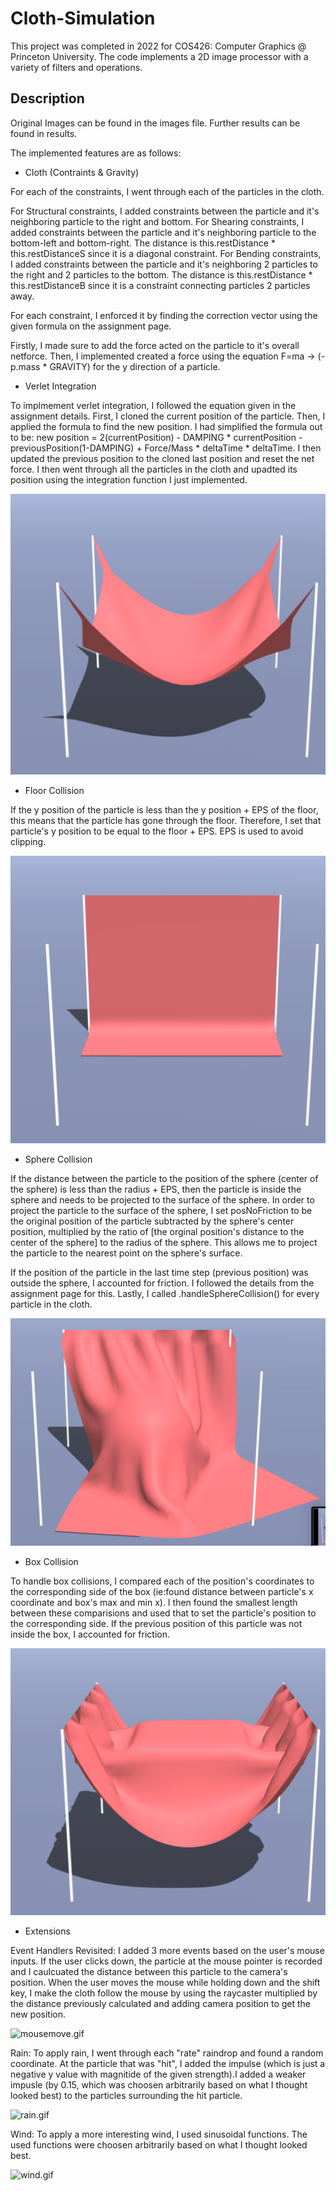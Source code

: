 # Cloth-Simulation

This project was completed in 2022 for COS426: Computer Graphics @ Princeton University. The code implements a 2D image processor with a variety of filters and operations.

## Description

Original Images can be found in the images file. Further results can be found in results. 

The implemented features are as follows:

* Cloth (Contraints & Gravity)

For each of the constraints, I went through each of the particles in the cloth. 

For Structural constraints, I added constraints between the particle and it's neighboring particle to the right and bottom.
For Shearing constraints, I added constraints between the particle and it's neighboring particle to the bottom-left and bottom-right.
The distance is this.restDistance * this.restDistanceS since it is a diagonal constraint. 
For Bending constraints, I added constraints between the particle and it's neighboring 2 particles to the right and 2 particles to the bottom.
The distance is this.restDistance * this.restDistanceB since it is a constraint connecting particles 2 particles away. 

For each constraint, I enforced it by finding the correction vector using the given formula on the assignment page. 


Firstly, I made sure to add the force acted on the particle to it's overall netforce. Then, I implemented created a force using the equation F=ma -> (-p.mass * GRAVITY) for the y direction of a particle.

* Verlet Integration

To implmement verlet integration, I followed the equation given in the assignment details.
First, I cloned the current position of the particle. Then, I applied the formula to find the new position.
I had simplified the formula out to be: new position = 2(currentPosition) - DAMPING * currentPosition - previousPosition(1-DAMPING) + Force/Mass * deltaTime * deltaTime.
I then updated the previous position to the cloned last position and reset the net force. 
I then went through all the particles in the cloth and upadted its position using the integration function I just implemented.  

![VerletIntegration.png](https://github.com/Danica-T/Cloth-Simulation/blob/main/results/VerletIntegration.png)

* Floor Collision

If the y position of the particle is less than the y position + EPS of the floor, this means that the particle has gone through the floor. Therefore, I set that particle's y position to be equal to the floor + EPS. EPS is used to avoid clipping.

![floorCollision.png](https://github.com/Danica-T/Cloth-Simulation/blob/main/results/floorCollision.png)

* Sphere Collision

If the distance between the particle to the position of the sphere (center of the sphere) is less than the radius + EPS, then the particle is inside the sphere and needs to be projected to the surface of the sphere. In order to project the particle to the surface of the sphere, I set posNoFriction to be the original position of the particle subtracted by the sphere's center position, multiplied by the ratio of [the orginal position's distance to the center of the sphere] to the radius of the sphere. This allows me to project the particle to the nearest point on the sphere's surface. 

If the position of the particle in the last time step (previous position) was outside the sphere, I accounted for friction. I followed the details from the assignment page for this. Lastly, I called .handleSphereCollision() for every particle in the cloth. 

![sphereCollision.png](https://github.com/Danica-T/Cloth-Simulation/blob/main/results/sphereCollision.png)

* Box Collision

To handle box collisions, I compared each of the position's coordinates to the corresponding side of the box (ie:found distance between particle's x coordinate and box's max and min x). I then found the smallest length between these comparisions and used that to set the particle's position to the corresponding side. If the previous position of this particle was not inside the box, I accounted for friction.

![boxCollision.png](https://github.com/Danica-T/Cloth-Simulation/blob/main/results/boxCollision.png)

* Extensions

Event Handlers Revisited: I added 3 more events based on the user's mouse inputs. If the user clicks down, the particle at the mouse pointer is recorded and I caulcuated the distance between this particle to the camera's position. When the user moves the mouse while holding down and the shift key, I make the cloth follow the mouse by using the raycaster multiplied by the distance previously calculated and adding camera position to get the new position.

![mousemove.gif](https://github.com/Danica-T/Cloth-Simulation/blob/main/results/mousemove.gif)

Rain: To apply rain, I went through each "rate" raindrop and found a random coordinate. At the particle that was "hit", I added the impulse (which is just a negative y value with magnitide of the given strength).I added a weaker impusle (by 0.15, which was choosen arbitrarily based on what I thought looked best) to the particles surrounding the hit particle.

![rain.gif](https://github.com/Danica-T/Cloth-Simulation/blob/main/results/rain.gif)

Wind: To apply a more interesting wind, I used sinusoidal functions. The used functions were choosen arbitrarily based on what I thought looked best.

![wind.gif](https://github.com/Danica-T/Cloth-Simulation/blob/main/results/wind.gif)
